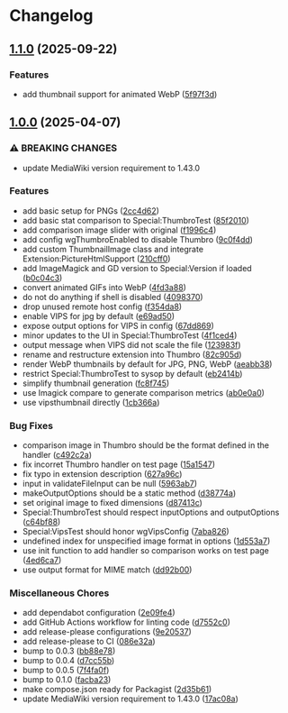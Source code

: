 # Changelog

## [1.1.0](https://github.com/StarCitizenTools/mediawiki-extensions-Thumbro/compare/v1.0.0...v1.1.0) (2025-09-22)


### Features

* add thumbnail support for animated WebP ([5f97f3d](https://github.com/StarCitizenTools/mediawiki-extensions-Thumbro/commit/5f97f3d43aaccba447494741b36343032c4d033d))

## [1.0.0](https://github.com/StarCitizenTools/mediawiki-extensions-Thumbro/compare/v0.1.0...v1.0.0) (2025-04-07)


### ⚠ BREAKING CHANGES

* update MediaWiki version requirement to 1.43.0

### Features

* add basic setup for PNGs ([2cc4d62](https://github.com/StarCitizenTools/mediawiki-extensions-Thumbro/commit/2cc4d624a38df314b4a09d94430cdbbf71096e36))
* add basic stat comparison to Special:ThumbroTest ([85f2010](https://github.com/StarCitizenTools/mediawiki-extensions-Thumbro/commit/85f2010b5d30b381505d42690c40f755dcb8bb54))
* add comparison image slider with original ([f1996c4](https://github.com/StarCitizenTools/mediawiki-extensions-Thumbro/commit/f1996c40469f7d9da8ecbc0746764925588d8fe2))
* add config wgThumbroEnabled to disable Thumbro ([9c0f4dd](https://github.com/StarCitizenTools/mediawiki-extensions-Thumbro/commit/9c0f4ddc9e90fa502dfc954c53af7d195219da58))
* add custom ThumbnailImage class and integrate Extension:PictureHtmlSupport ([210cff0](https://github.com/StarCitizenTools/mediawiki-extensions-Thumbro/commit/210cff0bd8bd9ac57afc1ce94da589c46a9f5066))
* add ImageMagick and GD version to Special:Version if loaded ([b0c04c3](https://github.com/StarCitizenTools/mediawiki-extensions-Thumbro/commit/b0c04c3ee5677b6e2a27f449b606d8369485a07a))
* convert animated GIFs into WebP ([4fd3a88](https://github.com/StarCitizenTools/mediawiki-extensions-Thumbro/commit/4fd3a88c20874c8859a1a37abe576a4d0d59c3f3))
* do not do anything if shell is disabled ([4098370](https://github.com/StarCitizenTools/mediawiki-extensions-Thumbro/commit/40983707dc697d76e2c3561404b89af7f7c28f34))
* drop unused remote host config ([f354da8](https://github.com/StarCitizenTools/mediawiki-extensions-Thumbro/commit/f354da8e7176f8caecf84bb37cedb1ee8fe5c93d))
* enable VIPS for jpg by default ([e69ad50](https://github.com/StarCitizenTools/mediawiki-extensions-Thumbro/commit/e69ad50f64ab82b2df9fecef46b2c515422348a3))
* expose output options for VIPS in config ([67dd869](https://github.com/StarCitizenTools/mediawiki-extensions-Thumbro/commit/67dd86980f208f7adfa37a58bd9e0fcff4575705))
* minor updates to the UI in Special:ThumbroTest ([4f1ced4](https://github.com/StarCitizenTools/mediawiki-extensions-Thumbro/commit/4f1ced4869f4f71de21f8b8138e4b4bf3cdec3b0))
* output message when VIPS did not scale the file ([123983f](https://github.com/StarCitizenTools/mediawiki-extensions-Thumbro/commit/123983f4a8b879c8926026e4c03ca40c774708f7))
* rename and restructure extension into Thumbro ([82c905d](https://github.com/StarCitizenTools/mediawiki-extensions-Thumbro/commit/82c905d6c46235f188212801490c1386bbc83aa9))
* render WebP thumbnails by default for JPG, PNG, WebP ([aeabb38](https://github.com/StarCitizenTools/mediawiki-extensions-Thumbro/commit/aeabb38c93833c5fa351500522fdd00a7c3bb0a7))
* restrict Special:ThumbroTest to sysop by default ([eb2414b](https://github.com/StarCitizenTools/mediawiki-extensions-Thumbro/commit/eb2414b0dedebbafb170cbf7cd52ffaba004eb25))
* simplify thumbnail generation ([fc8f745](https://github.com/StarCitizenTools/mediawiki-extensions-Thumbro/commit/fc8f7453f6414748795cc654ed12b1a065212b01))
* use Imagick compare to generate comparison metrics ([ab0e0a0](https://github.com/StarCitizenTools/mediawiki-extensions-Thumbro/commit/ab0e0a089b23a924498064f0d3734af08258d14b))
* use vipsthumbnail directly ([1cb366a](https://github.com/StarCitizenTools/mediawiki-extensions-Thumbro/commit/1cb366a6f55940bafc1ee2ae8f663bb10345a259))


### Bug Fixes

* comparison image in Thumbro should be the format defined in the handler ([c492c2a](https://github.com/StarCitizenTools/mediawiki-extensions-Thumbro/commit/c492c2a78709aef2f4cd4c540bee54842d866ef7))
* fix incorret Thumbro handler on test page ([15a1547](https://github.com/StarCitizenTools/mediawiki-extensions-Thumbro/commit/15a1547126bce0579f2e39077b53f24efb12d51c))
* fix typo in extension description ([627a96c](https://github.com/StarCitizenTools/mediawiki-extensions-Thumbro/commit/627a96c2c5922dc05dc193b57d2f0f7d3483e633))
* input in validateFileInput can be null ([5963ab7](https://github.com/StarCitizenTools/mediawiki-extensions-Thumbro/commit/5963ab70a44a9fddb4c33e51894d72e47f345633))
* makeOutputOptions should be a static method ([d38774a](https://github.com/StarCitizenTools/mediawiki-extensions-Thumbro/commit/d38774af425f976ab4243328e7049415f125f002))
* set original image to fixed dimensions ([d87413c](https://github.com/StarCitizenTools/mediawiki-extensions-Thumbro/commit/d87413ca269c93431188535f4f7744a1f3f01fd2))
* Special:ThumbroTest should respect inputOptions and outputOptions ([c64bf88](https://github.com/StarCitizenTools/mediawiki-extensions-Thumbro/commit/c64bf88a6faa53acf385afd45cd4c4256954b2a6))
* Special:VipsTest should honor wgVipsConfig ([7aba826](https://github.com/StarCitizenTools/mediawiki-extensions-Thumbro/commit/7aba826f38eb7152f06f5693a8e6df295375455e))
* undefined index for unspecified image format in options ([1d553a7](https://github.com/StarCitizenTools/mediawiki-extensions-Thumbro/commit/1d553a7a03cf435af781097f0578723ecacaf507))
* use init function to add handler so comparison works on test page ([4ed6ca7](https://github.com/StarCitizenTools/mediawiki-extensions-Thumbro/commit/4ed6ca7793a04f03df723fc2710da3d15a8c6536))
* use output format for MIME match ([dd92b00](https://github.com/StarCitizenTools/mediawiki-extensions-Thumbro/commit/dd92b00e73224782defbc16e24ebfc3153e05ddc))


### Miscellaneous Chores

* add dependabot configuration ([2e09fe4](https://github.com/StarCitizenTools/mediawiki-extensions-Thumbro/commit/2e09fe42bc8ebc67044f71c00f9b4be957ea4abf))
* add GitHub Actions workflow for linting code ([d7552c0](https://github.com/StarCitizenTools/mediawiki-extensions-Thumbro/commit/d7552c001c1251e8837d1e7a901c6095b35159a8))
* add release-please configurations ([9e20537](https://github.com/StarCitizenTools/mediawiki-extensions-Thumbro/commit/9e20537dcbbfb42543d5602688ae6dbd49c0a864))
* add release-please to CI ([086e32a](https://github.com/StarCitizenTools/mediawiki-extensions-Thumbro/commit/086e32a6598565ad78edb30b59724f97c488a450))
* bump to 0.0.3 ([bb88e78](https://github.com/StarCitizenTools/mediawiki-extensions-Thumbro/commit/bb88e784eab897b0a95e80285f117be77d2890e9))
* bump to 0.0.4 ([d7cc55b](https://github.com/StarCitizenTools/mediawiki-extensions-Thumbro/commit/d7cc55b0952d6a01a5ada1a6bc4b58330c7ef02c))
* bump to 0.0.5 ([7f4fa0f](https://github.com/StarCitizenTools/mediawiki-extensions-Thumbro/commit/7f4fa0f5e273a34d730f799809ba52003cc0574b))
* bump to 0.1.0 ([facba23](https://github.com/StarCitizenTools/mediawiki-extensions-Thumbro/commit/facba23e4e5e873c5a1a1b3b6e44bd4efff7e055))
* make compose.json ready for Packagist ([2d35b61](https://github.com/StarCitizenTools/mediawiki-extensions-Thumbro/commit/2d35b6142ccf6faf4799d011c5786439411f18e2))
* update MediaWiki version requirement to 1.43.0 ([17ac08a](https://github.com/StarCitizenTools/mediawiki-extensions-Thumbro/commit/17ac08af046abd7864cd0c55b6ccfb6c3d3c18ee))
